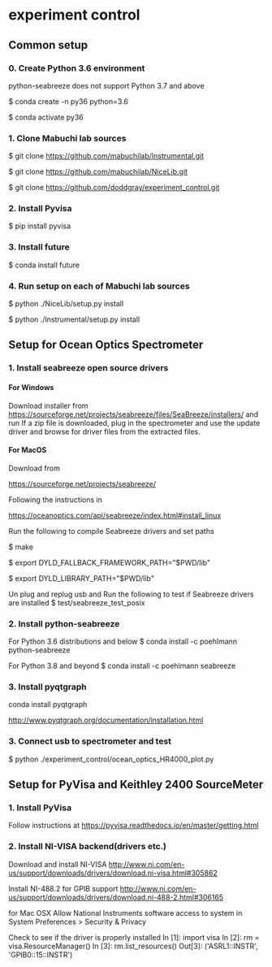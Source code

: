# experiment control

## Common setup

### 0. Create Python 3.6 environment
python-seabreeze does not support Python 3.7 and above

$ conda create -n py36 python=3.6

$ conda activate py36

### 1. Clone Mabuchi lab sources

$ git clone https://github.com/mabuchilab/Instrumental.git

$ git clone https://github.com/mabuchilab/NiceLib.git

$ git clone https://github.com/doddgray/experiment_control.git

### 2. Install Pyvisa

$ pip install pyvisa

### 3. Install future

$  conda install future

### 4. Run setup on each of Mabuchi lab sources

$  python ./NiceLib/setup.py install

$  python ./Instrumental/setup.py install
 
## Setup for Ocean Optics Spectrometer
### 1. Install seabreeze open source drivers
#### For Windows
Download installer from 
https://sourceforge.net/projects/seabreeze/files/SeaBreeze/installers/
and run
If a zip file is downloaded, plug in the spectrometer and use the update driver and browse for driver files from the extracted files.

#### For MacOS
Download from 

https://sourceforge.net/projects/seabreeze/

Following the instructions in 

https://oceanoptics.com/api/seabreeze/index.html#install_linux

Run the following to compile Seabreeze drivers and set paths

$ make 

$ export DYLD_FALLBACK_FRAMEWORK_PATH="$PWD/lib"

$ export DYLD_LIBRARY_PATH="$PWD/lib"

Un plug and replug usb and Run the following to test if Seabreeze drivers are installed
$  test/seabreeze_test_posix 

### 2. Install python-seabreeze
For Python 3.6 distributions and below
$ conda install -c poehlmann python-seabreeze

For Python 3.8 and beyond
$ conda install -c poehlmann seabreeze

### 3. Install pyqtgraph
conda install pyqtgraph

http://www.pyqtgraph.org/documentation/installation.html

### 3. Connect usb to spectrometer and test 
$ python ./experiment_control/ocean_optics_HR4000_plot.py


## Setup for PyVisa and Keithley 2400 SourceMeter

### 1. Install PyVisa
Follow instructions at https://pyvisa.readthedocs.io/en/master/getting.html

### 2. Install NI-VISA backend(drivers etc.)

Download and install NI-VISA
http://www.ni.com/en-us/support/downloads/drivers/download.ni-visa.html#305862

Install NI-488.2 for GPIB support
http://www.ni.com/en-us/support/downloads/drivers/download.ni-488-2.html#306165

for Mac OSX
Allow National Instruments software access to system in System Preferences > Security & Privacy

Check to see if the driver is properly installed
In [1]: import visa
In [2]: rm = visa.ResourceManager()
In [3]: rm.list_resources()
Out[3]: ('ASRL1::INSTR', 'GPIB0::15::INSTR')

